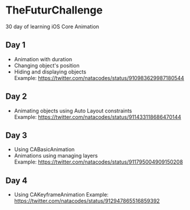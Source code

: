 # TheFuturChallenge
30 day of learning iOS Core Animation

## Day 1
* Animation with duration
* Changing object's position
* Hiding and displaying objects  
Example: https://twitter.com/natacodes/status/910983629987180544

## Day 2
* Animating objects  using Auto Layout constraints  
Example: https://twitter.com/natacodes/status/911433118686470144

## Day 3
* Using CABasicAnimation
* Animations using managing layers  
Example: https://twitter.com/natacodes/status/911795004909150208

## Day 4
* Using CAKeyframeAnimation 
Example: https://twitter.com/natacodes/status/912947865516859392
